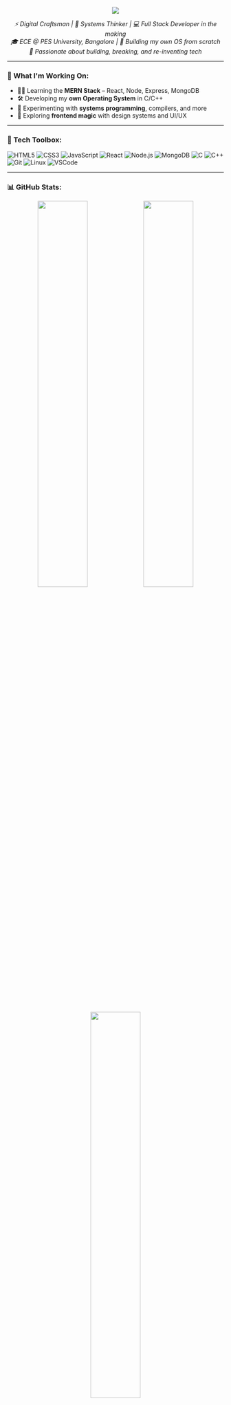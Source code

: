 <p align="center">
  <img src="https://readme-typing-svg.herokuapp.com?font=Hack&size=36&duration=2000&color=36FFB9&center=true&vCenter=true&width=420&lines=%3C%2FfRaonar%3E;const+creator+%3D+fRaonar;sudo+build+--os+--mern+--life" />
</p>


<p align="center">
  <em>⚡ Digital Craftsman | 🧠 Systems Thinker | 💻 Full Stack Developer in the making</em><br>
  <em>🎓 ECE @ PES University, Bangalore | 🔧 Building my own OS from scratch</em><br>
  <em>🚀 Passionate about building, breaking, and re-inventing tech</em>
</p>

---

### 🔭 What I'm Working On:
- 👨‍💻 Learning the **MERN Stack** – React, Node, Express, MongoDB
- 🛠️ Developing my **own Operating System** in C/C++
- 🧪 Experimenting with **systems programming**, compilers, and more
- 🎨 Exploring **frontend magic** with design systems and UI/UX

---

### 🧰 Tech Toolbox:
![HTML5](https://img.shields.io/badge/-HTML5-E34F26?logo=html5&logoColor=fff)
![CSS3](https://img.shields.io/badge/-CSS3-1572B6?logo=css3&logoColor=fff)
![JavaScript](https://img.shields.io/badge/-JavaScript-F7DF1E?logo=javascript&logoColor=000)
![React](https://img.shields.io/badge/-React-61DAFB?logo=react&logoColor=000)
![Node.js](https://img.shields.io/badge/-Node.js-339933?logo=nodedotjs&logoColor=fff)
![MongoDB](https://img.shields.io/badge/-MongoDB-47A248?logo=mongodb&logoColor=fff)
![C](https://img.shields.io/badge/-C-00599C?logo=c&logoColor=fff)
![C++](https://img.shields.io/badge/-C++-00599C?logo=c%2B%2B&logoColor=fff)
![Git](https://img.shields.io/badge/-Git-F05032?logo=git&logoColor=fff)
![Linux](https://img.shields.io/badge/-Linux-FCC624?logo=linux&logoColor=000)
![VSCode](https://img.shields.io/badge/-VSCode-007ACC?logo=visual-studio-code&logoColor=fff)

---

### 📊 GitHub Stats:
<p align="center">
  <img src="https://github-readme-stats.vercel.app/api?username=fRaonar&show_icons=true&theme=radical&hide=prs" width="48%" />
  <img src="https://github-readme-streak-stats.herokuapp.com/?user=fRaonar&theme=radical" width="48%" />
</p>
<p align="center">
  <img src="https://github-readme-stats.vercel.app/api/top-langs/?username=fRaonar&layout=compact&theme=radical&hide_progress=true" width="48%" />
</p>

---

### ⚡ Fun Fact:
> “I don’t just write code — I **engineer systems**, design ideas, and create experiences.”

---

### 💬 Connect with Me:
[![LinkedIn](https://img.shields.io/badge/-LinkedIn-0077B5?logo=linkedin&logoColor=white)](https://www.linkedin.com/in/mohammed-raonar-861b49355/)
[![Twitter](https://img.shields.io/badge/-X-black?logo=twitter&logoColor=white)](https://x.com/Raonar61744062)

